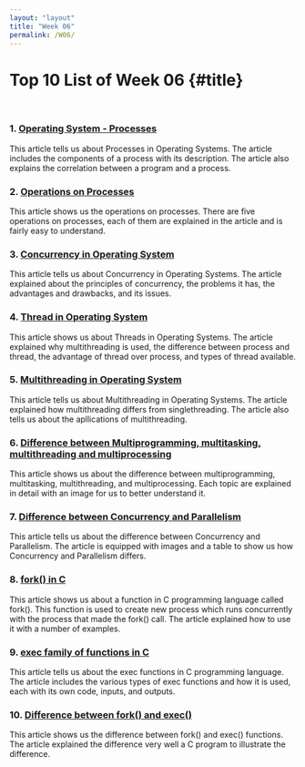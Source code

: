 ```yaml
---
layout: "layout"
title: "Week 06"
permalink: /W06/
---
```


# Top 10 List of Week 06 {#title}
<br>

### 1. [Operating System - Processes](https://www.tutorialspoint.com/operating_system/os_processes.htm)
This article tells us about Processes in Operating Systems. The article includes the components of a process with its description. The article also explains the correlation between a program and a process.

### 2. [Operations on Processes](https://www.geeksforgeeks.org/operations-on-processes/)
This article shows us the operations on processes. There are five operations on processes, each of them are explained in the article and is fairly easy to understand.

### 3. [Concurrency in Operating System](https://www.geeksforgeeks.org/concurrency-in-operating-system/)
This article tells us about Concurrency in Operating Systems. The article explained about the principles of concurrency, the problems it has, the advantages and drawbacks, and its issues.

### 4. [Thread in Operating System](https://www.geeksforgeeks.org/thread-in-operating-system/)
This article shows us about Threads in Operating Systems. The article explained why multithreading is used, the difference between process and thread, the advantage of thread over process, and types of thread available.

### 5. [Multithreading in Operating System](https://www.geeksforgeeks.org/multithreading-in-operating-system/)
This article tells us about Multithreading in Operating Systems. The article explained how multithreading differs from singlethreading. The article also tells us about the apllications of multithreading.

### 6. [Difference between Multiprogramming, multitasking, multithreading and multiprocessing](https://www.geeksforgeeks.org/difference-between-multitasking-multithreading-and-multiprocessing/)
This article shows us about the difference between multiprogramming, multitasking, multithreading, and multiprocessing. Each topic are explained in detail with an image for us to better understand it.

### 7. [Difference between Concurrency and Parallelism](https://www.geeksforgeeks.org/difference-between-concurrency-and-parallelism/)
This article tells us about the difference between Concurrency and Parallelism. The article is equipped with images and a table to show us how Concurrency and Parallelism differs.

### 8. [fork() in C](https://www.geeksforgeeks.org/fork-system-call/)
This article shows us about a function in C programming language called fork(). This function is used to create new process which runs concurrently with the process that made the fork() call. The article explained how to use it with a number of examples.

### 9. [exec family of functions in C](https://www.geeksforgeeks.org/exec-family-of-functions-in-c/)
This article tells us about the exec functions in C programming language. The article includes the various types of exec functions and how it is used, each with its own code, inputs, and outputs.

### 10. [Difference between fork() and exec()](https://www.geeksforgeeks.org/difference-fork-exec/)
This article shows us the difference between fork() and exec() functions. The article explained the difference very well a C program to illustrate the difference.
